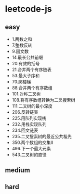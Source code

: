 # leetcode-js

## easy
- 1.两数之和
- 7.整数反转
- 9.回文数
- 14.最长公共前缀
- 20.有效的括号
- 21.合并两个有序链表
- 53.最大子序和
- 70.爬楼梯
- 88.合并两个有序数组
- 101.对称二叉树
- 108.将有序数组转换为二叉搜索树
- 111.二叉树的最小深度
- 206.反转链表
- 225.用队列实现栈
- 232.用栈实现队列
- 234.回文链表
- 235.二叉搜索树的最近公共祖先
- 350.两个数组的交集II
- 496.下一个最大元素
- 543.二叉树的直径

## medium


## hard